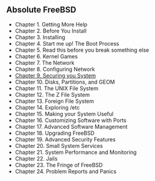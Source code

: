 ## Absolute FreeBSD

- Chapter 1. Getting More Help
- Chapter 2. Before You Install
- Chapter 3. Installing
- Chapter 4. Start me up! The Boot Process
- Chapter 5. Read this before you break something else
- Chapter 6. Kernel Games
- Chapter 7. The Network
- Chapter 8. Configuring Network
- [Chapter 9. Securing you System](ch9.md)
- Chapter 10. Disks, Partitions, and GEOM
- Chapter 11. The UNIX File System
- Chapter 12. The Z File System
- Chapter 13. Foreign File System
- Chapter 14. Exploring /etc
- Chapter 15. Making your System Useful
- Chapter 16. Customizing Software with Ports
- Chapter 17. Advanced Software Management
- Chapter 18. Upgrading FreeBSD
- Chapter 19. Advanced Security Features
- Chapter 20. Small System Services
- Chapter 21. System Performance and Monitoring
- Chapter 22. Jails
- Chapter 23. The Fringe of FreeBSD
- Chapter 24. Problem Reports and Panics